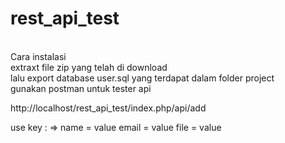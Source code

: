 # rest_api_test 
<br>
Cara instalasi <br>
extraxt file zip yang telah di download <br>
lalu export database user.sql yang terdapat dalam folder project <br>
gunakan postman untuk tester api <br>

http://localhost/rest_api_test/index.php/api/add

use key : =>
name = value
email = value
file = value
